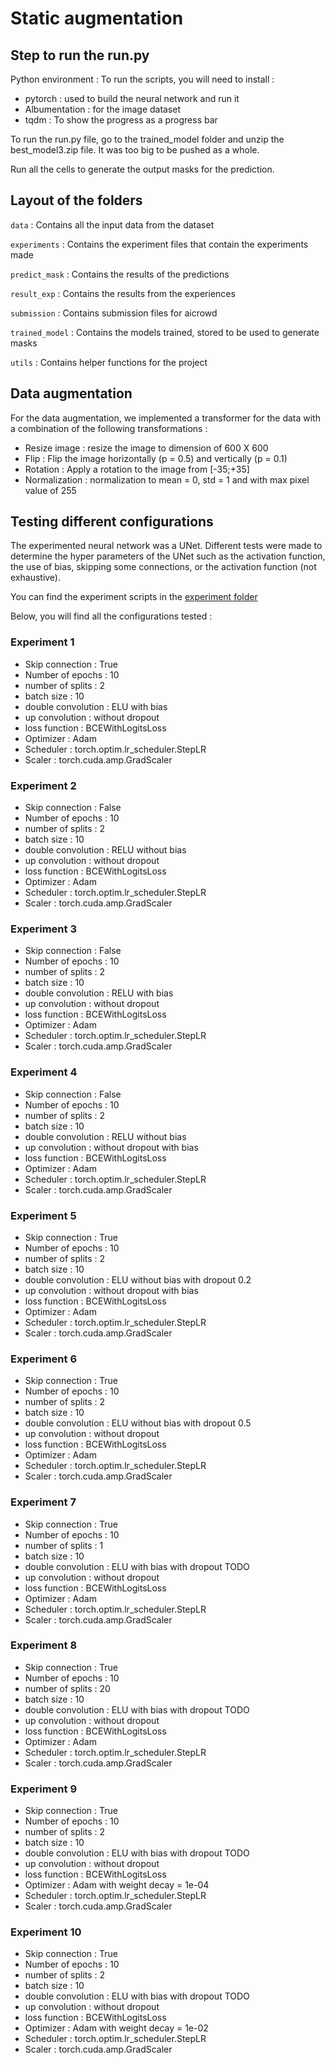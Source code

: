 # Static augmentation

## Step to run the run.py
Python environment : To run the scripts, you will need to install : 
- pytorch : used to build the neural network and run it
- Albumentation : for the image dataset
- tqdm : To show the progress as a progress bar

To run the run.py file, go to the trained_model folder and unzip the best_model3.zip file. It was too big to be pushed as a whole.

Run all the cells to generate the output masks for the prediction.

## Layout of the folders

`data` : Contains all the input data from the dataset

`experiments` : Contains the experiment files that contain the experiments made

`predict_mask` : Contains the results of the predictions

`result_exp` : Contains the results from the experiences

`submission` : Contains submission files for aicrowd

`trained_model` : Contains the models trained, stored to be used to generate masks

`utils` : Contains helper functions for the project

## Data augmentation
For the data augmentation, we implemented a transformer for the data with a combination of the following transformations :
- Resize image : resize the image to dimension of 600 X 600
- Flip : Flip the image horizontally (p = 0.5) and vertically (p = 0.1)
- Rotation : Apply a rotation to the image from [-35;+35]
- Normalization : normalization to mean = 0, std = 1 and with max pixel value of 255 

## Testing different configurations
The experimented neural network was a UNet. Different tests were made to determine the hyper parameters of the UNet such as the activation function, the use of bias, skipping some connections, or the activation function (not exhaustive).

You can find the experiment scripts in the <a href="experiments/">experiment folder</a>

Below, you will find all the configurations tested :

### Experiment 1
- Skip connection : True
- Number of epochs : 10
- number of splits : 2
- batch size : 10
- double convolution : ELU with bias
- up convolution : without dropout 
- loss function : BCEWithLogitsLoss
- Optimizer : Adam
- Scheduler : torch.optim.lr_scheduler.StepLR
- Scaler :  torch.cuda.amp.GradScaler

### Experiment 2
- Skip connection : False
- Number of epochs : 10
- number of splits : 2
- batch size : 10
- double convolution : RELU without bias
- up convolution : without dropout 
- loss function : BCEWithLogitsLoss
- Optimizer : Adam
- Scheduler : torch.optim.lr_scheduler.StepLR
- Scaler :  torch.cuda.amp.GradScaler

### Experiment 3
- Skip connection : False
- Number of epochs : 10
- number of splits : 2
- batch size : 10
- double convolution : RELU with bias
- up convolution : without dropout 
- loss function : BCEWithLogitsLoss
- Optimizer : Adam
- Scheduler : torch.optim.lr_scheduler.StepLR
- Scaler :  torch.cuda.amp.GradScaler

### Experiment 4
- Skip connection : False
- Number of epochs : 10
- number of splits : 2
- batch size : 10
- double convolution : RELU without bias
- up convolution : without dropout with bias
- loss function : BCEWithLogitsLoss
- Optimizer : Adam
- Scheduler : torch.optim.lr_scheduler.StepLR
- Scaler :  torch.cuda.amp.GradScaler

### Experiment 5
- Skip connection : True
- Number of epochs : 10
- number of splits : 2
- batch size : 10
- double convolution : ELU without bias with dropout 0.2
- up convolution : without dropout with bias
- loss function : BCEWithLogitsLoss
- Optimizer : Adam
- Scheduler : torch.optim.lr_scheduler.StepLR
- Scaler :  torch.cuda.amp.GradScaler

### Experiment 6
- Skip connection : True
- Number of epochs : 10
- number of splits : 2
- batch size : 10
- double convolution : ELU without bias with dropout 0.5
- up convolution : without dropout 
- loss function : BCEWithLogitsLoss
- Optimizer : Adam
- Scheduler : torch.optim.lr_scheduler.StepLR
- Scaler :  torch.cuda.amp.GradScaler

### Experiment 7
- Skip connection : True
- Number of epochs : 10
- number of splits : 1
- batch size : 10
- double convolution : ELU with bias with dropout TODO
- up convolution : without dropout 
- loss function : BCEWithLogitsLoss
- Optimizer : Adam
- Scheduler : torch.optim.lr_scheduler.StepLR
- Scaler :  torch.cuda.amp.GradScaler

### Experiment 8
- Skip connection : True
- Number of epochs : 10
- number of splits : 20
- batch size : 10
- double convolution : ELU with bias with dropout TODO
- up convolution : without dropout 
- loss function : BCEWithLogitsLoss
- Optimizer : Adam
- Scheduler : torch.optim.lr_scheduler.StepLR
- Scaler :  torch.cuda.amp.GradScaler

### Experiment 9
- Skip connection : True
- Number of epochs : 10
- number of splits : 2
- batch size : 10
- double convolution : ELU with bias with dropout TODO
- up convolution : without dropout 
- loss function : BCEWithLogitsLoss
- Optimizer : Adam with weight decay = 1e-04
- Scheduler : torch.optim.lr_scheduler.StepLR
- Scaler :  torch.cuda.amp.GradScaler

### Experiment 10
- Skip connection : True
- Number of epochs : 10
- number of splits : 2
- batch size : 10
- double convolution : ELU with bias with dropout TODO
- up convolution : without dropout 
- loss function : BCEWithLogitsLoss
- Optimizer : Adam with weight decay = 1e-02
- Scheduler : torch.optim.lr_scheduler.StepLR
- Scaler :  torch.cuda.amp.GradScaler